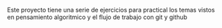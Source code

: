 Este proyecto tiene una serie de ejercicios
para practical los temas vistos en pensamiento algoritmico y el flujo de trabajo con git y github